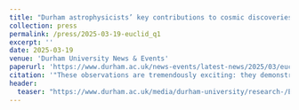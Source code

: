 ```yaml
---
title: "Durham astrophysicists’ key contributions to cosmic discoveries"
collection: press
permalink: /press/2025-03-19-euclid_q1
excerpt: ''
date: 2025-03-19
venue: 'Durham University News & Events'
paperurl: 'https://www.durham.ac.uk/news-events/latest-news/2025/03/euclid-q1-data-release/'
citation: '"These observations are tremendously exciting: they demonstrate the capabilities of this precision instrument, while already pushing the cutting-edge in astrophysics. Among the results, it is astonishing that Euclid has already discovered 500 gravitational lens candidates substantially adding to the total of approximately 1,000 previously known lensed galaxies, which took over 40 years to discover! At this rate, Euclid is expected to observe 200,000 such objects over six years of the survey. These observations, together with the two billion galaxies Euclid will image, will help us understand how dark matter is distributed in the Universe and may allow us to uncover its nature. " - MvWK'
header:
  teaser: "https://www.durham.ac.uk/media/durham-university/research-/Euclid-release---Web-header---Option-3.png"
---
```

